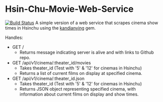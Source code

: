# Hsin-Chu-Movie-Web-Service
[![Build Status](https://travis-ci.org/SOAupstart2/Hsin-Chu-Movie-Web-Service.svg)](https://travis-ci.org/SOAupstart2/Hsin-Chu-Movie-Web-Service)
A simple version of a web service that scrapes cinema show times in Hsinchu using the [kandianying](https://github.com/SOAupstart2/Hsinchu_Movie) gem.

Handles:
- GET /
  - Returns message indicating server is alive and with links to Github repo.
- GET /api/v1/cinema/:theater_id/movies
  - Takes theater_id (Test with '5' & '12' for cinemas in Hsinchu)
  - Returns a list of current films on display at specified cinema.
- GET /api/v1/cinema/:theater_id.json
  - Takes theater_id (Test with '5' & '12' for cinemas in Hsinchu)
  - Returns JSON object representing specified cinema, with information about current films on display and show times.

